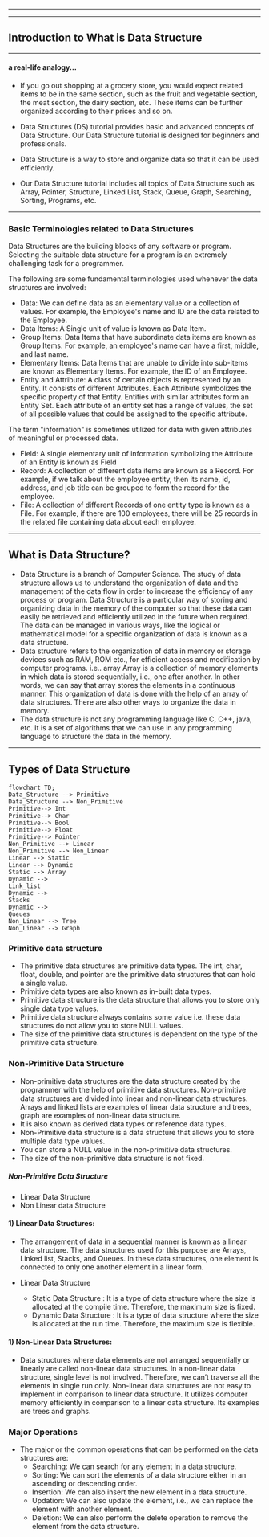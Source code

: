 ___
___
## Introduction to What is Data Structure
___
#### a real-life analogy...
- If you go out shopping at a grocery store, you would expect related items to be in the same section, such as the fruit and vegetable section, the meat section, the dairy section, etc.
These items can be further organized according to their prices and so on.

- Data Structures (DS) tutorial provides basic and advanced concepts of Data Structure. Our Data Structure tutorial is designed for beginners and professionals.

- Data Structure is a way to store and organize data so that it can be used efficiently.

- Our Data Structure tutorial includes all topics of Data Structure such as Array, Pointer, Structure, Linked List, Stack, Queue, Graph, Searching, Sorting, Programs, etc.
___
### Basic Terminologies related to Data Structures

Data Structures are the building blocks of any software or program. Selecting the suitable data structure for a program is an extremely challenging task for a programmer.

The following are some fundamental terminologies used whenever the data structures are involved:

- Data: We can define data as an elementary value or a collection of values. For example, the Employee's name and ID are the data related to the Employee.
- Data Items: A Single unit of value is known as Data Item.
- Group Items: Data Items that have subordinate data items are known as Group Items. For example, an employee's name can have a first, middle, and last name.
- Elementary Items: Data Items that are unable to divide into sub-items are known as Elementary Items. For example, the ID of an Employee.
- Entity and Attribute: A class of certain objects is represented by an Entity. It consists of different Attributes. Each Attribute symbolizes the specific property of that Entity.
Entities with similar attributes form an Entity Set. Each attribute of an entity set has a range of values, the set of all possible values that could be assigned to the specific attribute.

The term "information" is sometimes utilized for data with given attributes of meaningful or processed data.
- Field: A single elementary unit of information symbolizing the Attribute of an Entity is known as Field
- Record: A collection of different data items are known as a Record. For example, if we talk about the employee entity, then its name, id, address, and job title can be grouped to form the record for the employee.
- File: A collection of different Records of one entity type is known as a File. For example, if there are 100 employees, there will be 25 records in the related file containing data about each employee.
___
## What is Data Structure?
- Data Structure is a branch of Computer Science. The study of data structure allows us to understand the organization of data and the management of the data flow in order to increase the efficiency of any process or program. Data Structure is a particular way of storing and organizing data in the memory of the computer so that these data can easily be retrieved and efficiently utilized in the future when required. The data can be managed in various ways, like the logical or mathematical model for a specific organization of data is known as a data structure.
- Data structure refers to the organization of data in memory or storage devices such as RAM, ROM etc., for efficient access and modification by computer programs. i.e.. array
Array is a collection of memory elements in which data is stored sequentially, i.e., one after another. In other words, we can say that array stores the elements in a continuous manner. This organization of data is done with the help of an array of data structures. There are also other ways to organize the data in memory.
- The data structure is not any programming language like C, C++, java, etc. It is a set of algorithms that we can use in any programming language to structure the data in the memory.
___

## Types of Data Structure

```mermaid
flowchart TD;
Data_Structure --> Primitive
Data_Structure --> Non_Primitive
Primitive--> Int
Primitive--> Char
Primitive--> Bool
Primitive--> Float
Primitive--> Pointer
Non_Primitive --> Linear
Non_Primitive --> Non_Linear
Linear --> Static
Linear --> Dynamic
Static --> Array
Dynamic -->
Link_list
Dynamic -->
Stacks
Dynamic -->
Queues
Non_Linear --> Tree
Non_Linear --> Graph

```
### Primitive data structure
- The primitive data structures are primitive data types. The int, char, float, double, and pointer are the primitive data structures that can hold a single value.
- Primitive data types are also known as in-built data types.
- Primitive data structure is the data structure that allows you to store only single data type values.
- Primitive data structure always contains some value i.e. these data structures do not allow you to store NULL values.
- The size of the primitive data structures is dependent on the type of the primitive data structure.
  
### Non-Primitive Data Structure
- Non-primitive data structures are the data structure created by the programmer with the help of primitive data structures. Non-primitive data structures are divided into linear and non-linear data structures. Arrays and linked lists are examples of linear data structure and trees, graph are examples of non-linear data structure.
- It is also known as derived data types or reference data types.
- Non-Primitive data structure is a data structure that allows you to store multiple data type values.
- You can store a NULL value in the non-primitive data structures.
- The size of the non-primitive data structure is not fixed.

##### Non-Primitive Data Structure
  - Linear Data Structure
  - Non Linear data Structure

#### 1) Linear Data Structures:
- The arrangement of data in a sequential manner is known as a linear data structure. The data structures used for this purpose are Arrays, Linked list, Stacks, and Queues. In these data structures, one element is connected to only one another element in a linear form.

- Linear Data Structure
  - Static Data Structure : It is a type of data structure where the size is allocated at the compile time. Therefore, the maximum size is fixed.
  - Dynamic Data Structure :  It is a type of data structure where the size is allocated at the run time. Therefore, the maximum size is flexible.

#### 1) Non-Linear Data Structures:
- Data structures where data elements are not arranged sequentially or linearly are called non-linear data structures. In a non-linear data structure, single level is not involved. Therefore, we can’t traverse all the elements in single run only. Non-linear data structures are not easy to implement in comparison to linear data structure. It utilizes computer memory efficiently in comparison to a linear data structure. Its examples are trees and graphs.  

### Major Operations

- The major or the common operations that can be performed on the data structures are:
  - Searching: We can search for any element in a data structure.
  - Sorting: We can sort the elements of a data structure either in an ascending or descending order.
  - Insertion: We can also insert the new element in a data structure.
  - Updation: We can also update the element, i.e., we can replace the element with another element.
  - Deletion: We can also perform the delete operation to remove the element from the data structure.


